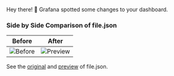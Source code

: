 Hey there! 🎉
Grafana spotted some changes to your dashboard.
### Side by Side Comparison of file.json
| Before | After |
|----------|---------|
| ![Before](https://cdn2.thecatapi.com/images/99c.jpg) | ![Preview](https://cdn2.thecatapi.com/images/99c.jpg) |


See the [original](http://grafana/d/uid) and [preview](http://grafana/admin/preview) of file.json.